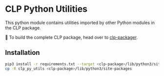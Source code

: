 # CLP Python Utilities

This python module contains utilities imported by other Python modules in the CLP package.

🔔 To build the complete CLP package, head over to 
[clp-packager](https://github.com/y-scope/clp-packager).

## Installation

```bash
pip3 install -r requirements.txt --target <clp-package>/lib/python3/site-packages
cp -R clp_py_utils <clp-package>/lib/python3/site-packages
```

